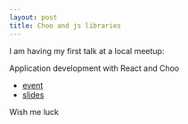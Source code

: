 ```yaml
---
layout: post
title: Choo and js libraries
---
```


I am having my first talk at a local meetup:

Application development with React and Choo
- [event](https://www.meetup.com/NNUG-Vestfold/events/232108032/)
- [slides](http://reminyborg.com/talk_2016-08-14_ract-and-choo/)

Wish me luck
